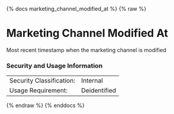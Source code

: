 {% docs marketing_channel_modified_at %}
{% raw %}

# Marketing Channel Modified At

Most recent timestamp when the marketing channel is modified

### Security and Usage Information
|    |    |
|---|---|
|Security Classification:| Internal |
|Usage Requirement:| Deidentified |

{% endraw %}
{% enddocs %}